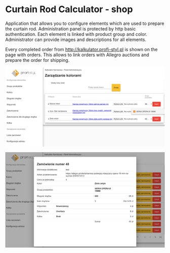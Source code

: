 # Curtain Rod Calculator - shop

Application that allows you to configure elements which are used to prepare the curtain rod. Administration panel is protected
by http basic authentication. Each element is linked with product group and color. Administrator can provide images and descriptions
for all elements.  

Every completed order from http://kalkulator.profi-styl.pl is shown on the page with orders. This allows to link orders with  Allegro 
auctions and prepare the order for shipping.

![](screen1.JPG)

![](screen2.JPG)
